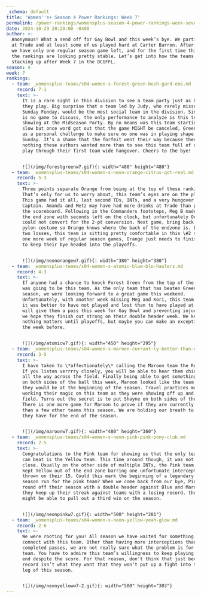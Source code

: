 ```yaml
---
_schema: default
title: 'Women''s+ Season 4 Power Rankings: Week 7'
permalink: /power-rankings/womensplus-season-4-power-rankings-week-seven/
date: 2024-10-29 20:20:00 -0400
author: >-
  Anonymous! What a send off for Gay Bowl and this week’s bye. We partied hard
  at Trade and at least some of us played hard at Carter Barron. After this week
  we have only one regular season game left, and for the first time this season,
  the rankings are looking pretty stable. Let’s get into how the teams are
  stacking up after Week 7 in the DCGFFL. 
season: 4
week: 7
rankings:
  - team: _womensplus-teams/s04-women-s-forest-green-bush-gard-ems.md
    record: 7-1
    text: >-
      It is a rare sight in this division to see a team party just as hard as
      they play. Big surprise that a team led by Judy, who rarely misses a
      Sunday Funday, would be the most social team in the division. Since there
      is no game to discuss, the only performance to analyze is this team’s
      showing at the Midseason Party. By no means was this team starting out
      slow but once word got out that the game MIGHT be canceled, Green took it
      as a personal challenge to make sure no one was in playing shape on
      Sunday. It’s a shame that the forfeit went their way because there is
      nothing these authors wanted more than to see this team full of rookies
      play through their first team wide hangover. Cheers to the bye!


      ![](/img/forestgreenw7.gif){: width="480" height="480"}
  - team: _womensplus-teams/s04-women-s-neon-orange-citrus-got-real.md
    record: 5-3
    text: >-
      Three points separate Orange from being at the top of these rankings.
      That’s only for us to worry about, this team’s eyes are on the playoffs.
      This game had it all, last second TDs, INTs, and a very hungover QB and
      Captain. Amanda and Metz may have had more drinks at Trade than points on
      the scoreboard. Following in the Commanders footsteps, Meg B made it into
      the end zone with seconds left on the clock, but unfortunately Orange
      could not convert for the 2-pt conversion. Next game, bring back that
      pylon costume so Orange knows where the back of the endzone is. Even with
      two losses, this team is sitting pretty comfortable in this \#2 spot. With
      one more week of regular season games, Orange just needs to finish strong
      to keep their bye headed into the playoffs.


      ![](/img/neonorangew7.gif){: width="380" height="380"}
  - team: _womensplus-teams/s04-women-s-atomic-blue-blu-haulers.md
    record: 4-3
    text: >-
      If anyone had a chance to knock Forest Green from the top of the list, it
      was going to be this team. As the only team that has beaten Green this
      season, we were looking forward to a great game this weekend.
      Unfortunately, with another week missing Meg and Kori, this team decided
      it was better to have not played and lost than to have played at all. We
      will give them a pass this week for Gay Bowl and preventing injuries but
      we hope they finish out strong on their double header week. We know,
      nothing matters until playoffs, but maybe you can make an exception for
      the week before.


      ![](/img/atomicw7.gif){: width="450" height="295"}
  - team: _womensplus-teams/s04-women-s-maroon-currant-ly-better-than-u.md
    record: 3-5
    text: >-
      I have taken to \*affectionately\* calling the Maroon team the Red Robins.
      If you listen verrrry closely, you will be able to hear them chirp from
      all the way across the field. Finally being able to get something started
      on both sides of the ball this week, Maroon looked like the team we hoped
      they would be at the beginning of the season. Travel practices must be
      working their magic on this team as they were showing off up and down the
      field. Turns out the secret is to put Shayne on both sides of the ball.
      There is one more game for Maroon to prove if they are currently better
      than a few other teams this season. We are holding our breath to see what
      they have for the end of the season.


      ![](/img/maroonw7.gif){: width="480" height="360"}
  - team: _womensplus-teams/s04-women-s-neon-pink-pink-pony-club.md
    record: 2-5
    text: >-
      Congratulations to the Pink team for showing us that the only team they
      can beat is the Yellow team. This time around though, it was not even
      close. Usually on the other side of multiple INTs, the Pink team (Court),
      kept Yellow out of the end zone barring one unfortunate interception
      thrown on their 15. Could this mark the beginning of a legendary end of
      season run for the pink team? When we come back from our bye, Pink will
      round off their season with a double header against Blue and Maroon. If
      they keep up their streak against teams with a losing record, they just
      might be able to pull out a third win on the season.


      ![](/img/neonpinkw7.gif){: width="500" height="281"}
  - team: _womensplus-teams/s04-women-s-neon-yellow-yeah-glow.md
    record: 2-6
    text: >-
      We were rooting for you! All season we have waited for something to
      connect with this team. Other than having more interceptions than
      completed passes, we are not really sure what the problem is for this
      team. You have to admire this team’s willingness to keep playing until the
      end despite the score. For that reason, don’t think that just because the
      record isn’t what they want that they won’t put up a fight into the final
      leg of this season.


      ![](/img/neonyelloww7-2.gif){: width="500" height="303"}
---
```

